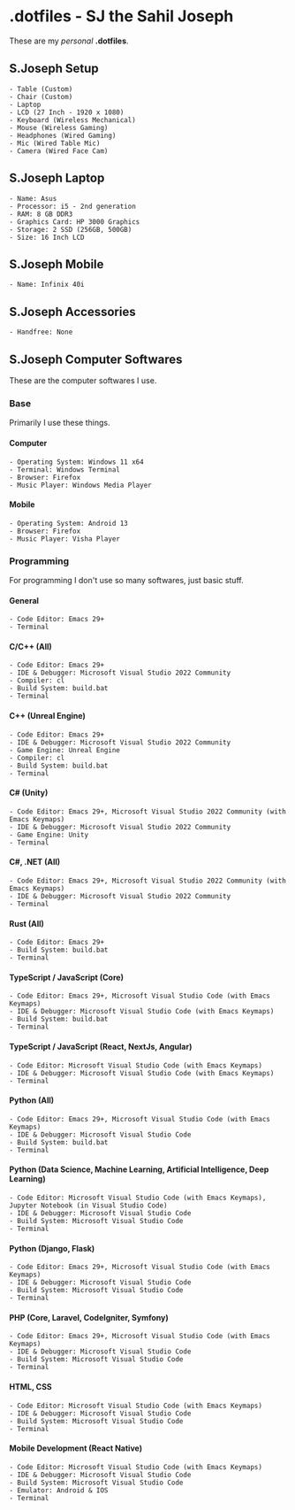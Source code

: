 
# .dotfiles - SJ the Sahil Joseph
These are my *personal* __.dotfiles__.

## S.Joseph Setup
    - Table (Custom)
    - Chair (Custom)
    - Laptop
    - LCD (27 Inch - 1920 x 1080)
    - Keyboard (Wireless Mechanical)
    - Mouse (Wireless Gaming)
    - Headphones (Wired Gaming)
    - Mic (Wired Table Mic)
    - Camera (Wired Face Cam)
    
## S.Joseph Laptop
    - Name: Asus
    - Processor: i5 - 2nd generation
    - RAM: 8 GB DDR3
    - Graphics Card: HP 3000 Graphics
    - Storage: 2 SSD (256GB, 500GB)
    - Size: 16 Inch LCD

## S.Joseph Mobile
    - Name: Infinix 40i

## S.Joseph Accessories
    - Handfree: None

## S.Joseph Computer Softwares
These are the computer softwares I use.

### Base
Primarily I use these things.

#### Computer
    - Operating System: Windows 11 x64
    - Terminal: Windows Terminal
    - Browser: Firefox
    - Music Player: Windows Media Player

#### Mobile
    - Operating System: Android 13
    - Browser: Firefox
    - Music Player: Visha Player

### Programming
For programming I don't use so many softwares, just basic stuff.

#### General
    - Code Editor: Emacs 29+
    - Terminal
    
#### C/C++ (All)
    - Code Editor: Emacs 29+
    - IDE & Debugger: Microsoft Visual Studio 2022 Community
    - Compiler: cl
    - Build System: build.bat
    - Terminal

#### C++ (Unreal Engine)
    - Code Editor: Emacs 29+
    - IDE & Debugger: Microsoft Visual Studio 2022 Community
    - Game Engine: Unreal Engine
    - Compiler: cl
    - Build System: build.bat
    - Terminal

#### C# (Unity)
    - Code Editor: Emacs 29+, Microsoft Visual Studio 2022 Community (with Emacs Keymaps)
    - IDE & Debugger: Microsoft Visual Studio 2022 Community
    - Game Engine: Unity
    - Terminal

#### C#, .NET (All)
    - Code Editor: Emacs 29+, Microsoft Visual Studio 2022 Community (with Emacs Keymaps)
    - IDE & Debugger: Microsoft Visual Studio 2022 Community
    - Terminal

#### Rust (All)
    - Code Editor: Emacs 29+
    - Build System: build.bat
    - Terminal

#### TypeScript / JavaScript (Core)
    - Code Editor: Emacs 29+, Microsoft Visual Studio Code (with Emacs Keymaps)
    - IDE & Debugger: Microsoft Visual Studio Code (with Emacs Keymaps)
    - Build System: build.bat
    - Terminal
    
#### TypeScript / JavaScript (React, NextJs, Angular)
    - Code Editor: Microsoft Visual Studio Code (with Emacs Keymaps)
    - IDE & Debugger: Microsoft Visual Studio Code (with Emacs Keymaps)
    - Terminal

#### Python (All)
    - Code Editor: Emacs 29+, Microsoft Visual Studio Code (with Emacs Keymaps)
    - IDE & Debugger: Microsoft Visual Studio Code
    - Build System: build.bat
    - Terminal

#### Python (Data Science, Machine Learning, Artificial Intelligence, Deep Learning)
    - Code Editor: Microsoft Visual Studio Code (with Emacs Keymaps), Jupyter Notebook (in Visual Studio Code)
    - IDE & Debugger: Microsoft Visual Studio Code
    - Build System: Microsoft Visual Studio Code
    - Terminal

#### Python (Django, Flask)
    - Code Editor: Emacs 29+, Microsoft Visual Studio Code (with Emacs Keymaps)
    - IDE & Debugger: Microsoft Visual Studio Code
    - Build System: Microsoft Visual Studio Code
    - Terminal

#### PHP (Core, Laravel, CodeIgniter, Symfony)
    - Code Editor: Emacs 29+, Microsoft Visual Studio Code (with Emacs Keymaps)
    - IDE & Debugger: Microsoft Visual Studio Code
    - Build System: Microsoft Visual Studio Code
    - Terminal

#### HTML, CSS
    - Code Editor: Microsoft Visual Studio Code (with Emacs Keymaps)
    - IDE & Debugger: Microsoft Visual Studio Code
    - Build System: Microsoft Visual Studio Code
    - Terminal

#### Mobile Development (React Native)
    - Code Editor: Microsoft Visual Studio Code (with Emacs Keymaps)
    - IDE & Debugger: Microsoft Visual Studio Code
    - Build System: Microsoft Visual Studio Code
    - Emulator: Android & IOS
    - Terminal


